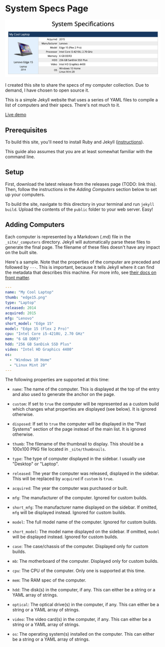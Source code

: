 # System Specs Page

![Screenshot](doc/specs.png)

I created this site to share the specs of my computer collection. Due to demand, I have chosen
to open source it.

This is a simple Jekyll website that uses a series of YAML files to compile a list of computers and their specs. There's not much to it.

[Live demo](https://www.brandondusseau.com/sys/)

## Prerequisites

To build this site, you'll need to install Ruby and Jekyll
([instructions](https://jekyllrb.com/docs/installation/)).

This guide also assumes that you are at least somewhat familiar with the command line.

## Setup

First, download the latest release from the releases page (TODO: link this). Then, follow the
instructions in the _Adding Computers_ section below to set up your computers.

To build the site, navigate to this directory in your terminal and run `jekyll build`. Upload the contents of the `public` folder to your web server. Easy!

## Adding Computers

Each computer is represented by a Markdown (.md) file in the `_site/_computers` directory. Jekyll will automatically parse these files to generate the final page. The filename of these files doesn't have any impact on the built site.

Here's a sample. Note that the properties of the computer are preceded and followed by `---`. This is important, because it tells Jekyll where it can find the metadata that describes this machine. For more info, see [their docs on front matter](https://jekyllrb.com/docs/front-matter/).

```yaml
---
name: "My Cool Laptop"
thumb: "edge15.png"
type: "Laptop"
released: 2014
acquired: 2015
mfg: "Lenovo"
short_model: "Edge 15"
model: "Edge 15 (Flex 2 Pro)"
cpu: "Intel Core i5-4210U, 2.70 GHz"
mem: "6 GB DDR3"
hdd: "256 GB SanDisk SSD Plus"
video: "Intel HD Graphics 4400"
os:
  - "Windows 10 Home"
  - "Linux Mint 20"
---
```

The following properties are supported at this time:

* `name`: The name of the computer. This is displayed at the top of the entry and also used to generate the anchor on the page.

* `custom`: If set to `true` the computer will be represented as a custom build which changes what properties are displayed (see below). It is ignored otherwise.

* `disposed`: If set to `true` the computer will be displayed in the "Past Systems" section of the page instead of the main list. It is ignored otherwise.

* `thumb`: The filename of the thumbnail to display. This should be a 100x100 PNG file located in `_site/thumbnails`.

* `type`: The type of computer displayed in the sidebar. I usually use "Desktop" or "Laptop".

* `released`: The year the computer was released, displayed in the sidebar. This will be replaced by `acquired` if `custom` is `true`.

* `acquired`: The year the computer was purchased or built.

* `mfg`: The manufacturer of the computer. Ignored for custom builds.

* `short_mfg`: The manufacturer name displayed on the sidebar. If omitted, `mfg` will be displayed instead. Ignored for custom builds.

* `model`: The full model name of the computer. Ignored for custom builds.

* `short_model`: The model name displayed on the sidebar. If omitted, `model` will be displayed instead. Ignored for custom builds.

* `case`: The case/chassis of the computer. Displayed only for custom builds.

* `mb`: The motherboard of the computer. Displayed only for custom builds.

* `cpu`: The CPU of the computer. Only one is supported at this time.

* `mem`: The RAM spec of the computer.

* `hdd`: The disk(s) in the computer, if any. This can either be a string or a YAML array of strings.

* `optical`: The optical drive(s) in the computer, if any. This can either be a string or a YAML array of strings.

* `video`: The video card(s) in the computer, if any. This can either be a string or a YAML array of strings.

* `os`: The operating system(s) installed on the computer. This can either be a string or a YAML array of strings.
